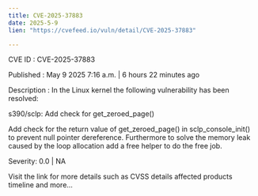 ```yaml
---
title: CVE-2025-37883
date: 2025-5-9
lien: "https://cvefeed.io/vuln/detail/CVE-2025-37883"

---
```


CVE ID : CVE-2025-37883

Published :  May 9
2025
7:16 a.m. | 6 hours
22 minutes ago

Description : In the Linux kernel
the following vulnerability has been resolved:

s390/sclp: Add check for get_zeroed_page()

Add check for the return value of get_zeroed_page() in
sclp_console_init() to prevent null pointer dereference.
Furthermore
to solve the memory leak caused by the loop
allocation
add a free helper to do the free job.

Severity: 0.0 | NA

Visit the link for more details
such as CVSS details
affected products
timeline
and more...
